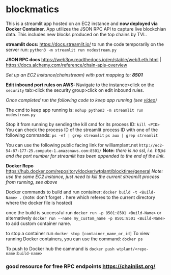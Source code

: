 # blockmatics
This is a streamlit app hosted on an EC2 instance and **now deployed via Docker Container**. App utilizes the JSON RPC API to capture live blockchian data. 
This includes new blocks produced on the top chains by TVL. 

**streamlit docs:**
https://docs.streamlit.io/
to run the code temporarily on the server run:
`python3 -m streamlit run nodestream.py`

**JSON RPC docs**
https://web3py.readthedocs.io/en/stable/web3.eth.html |
https://docs.alchemy.com/reference/chain-apis-overview

*Set up an EC2 instance(chainstream) with port mapping to: **8501***

**Edit inbound port rules on AWS:** Navigate to the instance>click on the `security` tab>click the security group>click on edit inbound rules. 

*Once completed run the following code to keep app running *(*see [video](https://www.youtube.com/watch?v=DflWqmppOAg&t=709s)*)**

The cmd to keep app running is:
`nohup python3 -m streamlit run nodestream.py`

Stop it from running by sending the kill cmd for its process ID:
`kill <PID>`
You can check the process ID of the streamlit process ID with one of the following commands:
`ps -ef | grep streamlit` 
`ps aux | grep streamlit`

You can use the following public facing link for williamplant.net `http://ec2-54-87-177-25.compute-1.amazonaws.com:8501/`
**Note:** *there is no ssl, i.e. https and the port number for streamlit has been appended to the end of the link.*

**Docker Repo** https://hub.docker.com/repository/docker/wtplant/blocktime/general
*Note: use the same EC2 instance, just need to kill the current streamlit process from running, see above*

Docker commands to build and run container:
`docker build -t <Build-Name> .` (note: don't forget `.` here which referes to the current directory where the docker file is hosted)

once the build is successful run `docker run -p 8501:8501 <Build-Name>` or alternatively `docker run --name my_custom_name -p 8501:8501 <Build-Name>
` to add custom container name. 

to stop a container run `docker stop [container_name_or_id]` To view running Docker containers, you can use the command: `docker ps`

To push to Docker hub the cammand is `docker push wtplant/<repo-name:build-name>`

### good resource for free RPC endpoints https://chainlist.org/







